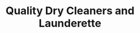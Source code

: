 ---
title: "Quality Dry Cleaners and Launderette"
url: /crawley/quality-dry-cleaners-and-launderette/
shop: laundry
---